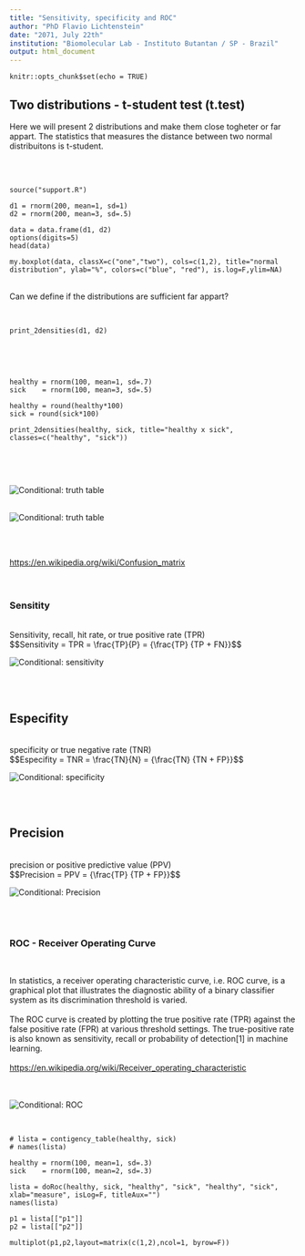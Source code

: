 ```yaml
---
title: "Sensitivity, specificity and ROC"
author: "PhD Flavio Lichtenstein"
date: "2071, July 22th"
institution: "Biomolecular Lab - Instituto Butantan / SP - Brazil"
output: html_document
---
```


```{r setup, include=FALSE}
knitr::opts_chunk$set(echo = TRUE)

```
  
## Two distributions - t-student test (t.test)

Here we will present 2 distributions and make them close togheter or far appart. The statistics that measures the distance between two normal distribuitons is t-student.  
<br><br>

```{r two.dist, echo=T}

source("support.R")

d1 = rnorm(200, mean=1, sd=1)
d2 = rnorm(200, mean=3, sd=.5)

data = data.frame(d1, d2)
options(digits=5)
head(data)

my.boxplot(data, classX=c("one","two"), cols=c(1,2), title="normal distribution", ylab="%", colors=c("blue", "red"), is.log=F,ylim=NA)

```

<br>
Can we define if the distributions are sufficient far appart?
<br><br>

```{r two.dist2, echo=T}

print_2densities(d1, d2)  

```
<br><br>  

```{r stat1, echo=T}

healthy = rnorm(100, mean=1, sd=.7)
sick    = rnorm(100, mean=3, sd=.5)

healthy = round(healthy*100)
sick = round(sick*100)

print_2densities(healthy, sick, title="healthy x sick", classes=c("healthy", "sick"))


```  
<br><br>  

![Conditional: truth table](truthtable.png)
<br><br>

![Conditional: truth table](twodistrib.png)

<br><br>

<https://en.wikipedia.org/wiki/Confusion_matrix>  
<br><br>

### Sensitity  
<br>
Sensitivity, recall, hit rate, or true positive rate (TPR)  
<br>
$$Sensitivity = TPR = \frac{TP}{P} = {\frac{TP} {TP + FN}}$$  
<br>  

![Conditional: sensitivity](./sensitivity2.png)

<br><br>

## Especifity  
<br>
specificity or true negative rate (TNR)
<br>
$$Especifity = TNR = \frac{TN}{N} = {\frac{TN} {TN + FP}}$$
<br>  

![Conditional: specificity](./specificity.png)

<br><br>

## Precision  
<br>
precision or positive predictive value (PPV)
<br>
$$Precision = PPV = {\frac{TP} {TP + FP}}$$
<br>  

![Conditional: Precision](./precision.png)

<br><br>  

### ROC - Receiver Operating Curve  
<br>

In statistics, a receiver operating characteristic curve, i.e. ROC curve, is a graphical plot that illustrates the diagnostic ability of a binary classifier system as its discrimination threshold is varied.  
<br>
The ROC curve is created by plotting the true positive rate (TPR) against the false positive rate (FPR) at various threshold settings. The true-positive rate is also known as sensitivity, recall or probability of detection[1] in machine learning.  
<br>
<https://en.wikipedia.org/wiki/Receiver_operating_characteristic>  
<br><br>

![Conditional: ROC](./ROC.png)  
<br>

```{r ROC, echo=T}

# lista = contigency_table(healthy, sick)
# names(lista)

healthy = rnorm(100, mean=1, sd=.3)
sick    = rnorm(100, mean=2, sd=.3)

lista = doRoc(healthy, sick, "healthy", "sick", "healthy", "sick", xlab="measure", isLog=F, titleAux="")
names(lista)

p1 = lista[["p1"]]
p2 = lista[["p2"]]

multiplot(p1,p2,layout=matrix(c(1,2),ncol=1, byrow=F))


``` 

<br><br>  

